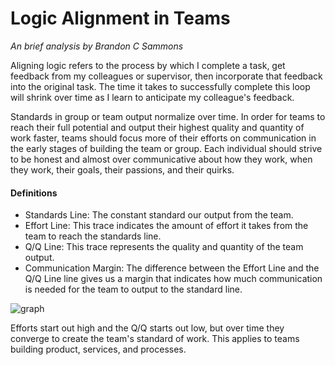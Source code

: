 # Logic Alignment in Teams
*An brief analysis by Brandon C Sammons*

Aligning logic refers to the process by which I complete a task, get feedback from my colleagues or supervisor, then incorporate that feedback into the original task. The time it takes to successfully complete this loop will shrink over time as I learn to anticipate my colleague's feedback.

Standards in group or team output normalize over time. In order for teams to reach their full potential and output their highest quality and quantity of work faster, teams should focus more of their efforts on communication in the early stages of building the team or group. Each individual should strive to be honest and almost over communicative about how they work, when they work, their goals, their passions, and their quirks.

#### Definitions

- Standards Line: The constant standard our output from the team.
- Effort Line: This trace indicates the amount of effort it takes from the team to reach the standards line.
- Q/Q Line: This trace represents the quality and quantity of the team output.
- Communication Margin: The difference between the Effort Line and the Q/Q Line line gives us a margin that indicates how much communication is needed for the team to output to the standard line.

![graph](https://user-images.githubusercontent.com/4521671/47270520-ba3d0b80-d521-11e8-801e-f95f905a3b96.png)

Efforts start out high and the Q/Q starts out low, but over time they converge to create the team's standard of work. This applies to teams building product, services, and processes.
